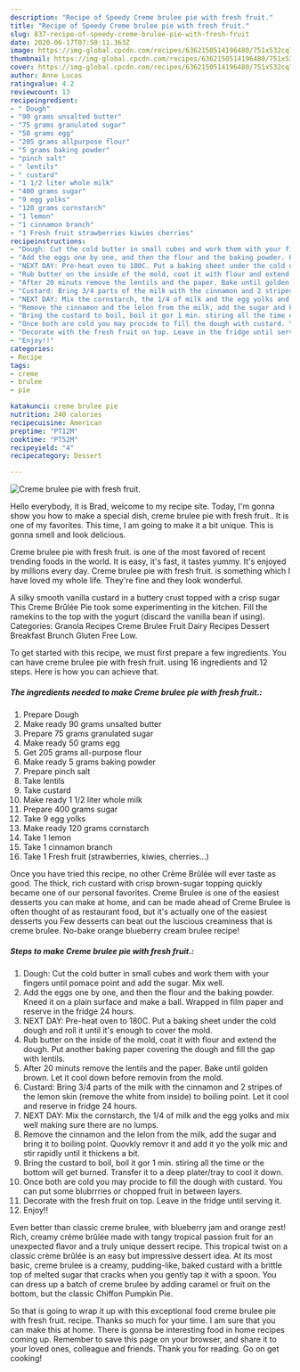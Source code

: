 ```yaml
---
description: "Recipe of Speedy Creme brulee pie with fresh fruit."
title: "Recipe of Speedy Creme brulee pie with fresh fruit."
slug: 837-recipe-of-speedy-creme-brulee-pie-with-fresh-fruit
date: 2020-06-17T07:50:11.363Z
image: https://img-global.cpcdn.com/recipes/6362150514196480/751x532cq70/creme-brulee-pie-with-fresh-fruit-recipe-main-photo.jpg
thumbnail: https://img-global.cpcdn.com/recipes/6362150514196480/751x532cq70/creme-brulee-pie-with-fresh-fruit-recipe-main-photo.jpg
cover: https://img-global.cpcdn.com/recipes/6362150514196480/751x532cq70/creme-brulee-pie-with-fresh-fruit-recipe-main-photo.jpg
author: Anne Lucas
ratingvalue: 4.2
reviewcount: 13
recipeingredient:
- " Dough"
- "90 grams unsalted butter"
- "75 grams granulated sugar"
- "50 grams egg"
- "205 grams allpurpose flour"
- "5 grams baking powder"
- "pinch salt"
- " lentils"
- " custard"
- "1 1/2 liter whole milk"
- "400 grams sugar"
- "9 egg yolks"
- "120 grams cornstarch"
- "1 lemon"
- "1 cinnamon branch"
- "1 Fresh fruit strawberries kiwies cherries"
recipeinstructions:
- "Dough: Cut the cold butter in small cubes and work them with your fingers until pomace point and add the sugar. Mix well."
- "Add the eggs one by one, and then the flour and the baking powder. Kneed it on a plain surface and make a ball. Wrapped in film paper and reserve in the fridge 24 hours."
- "NEXT DAY: Pre-heat oven to 180C. Put a baking sheet under the cold dough and roll it until it&#39;s enough to cover the mold."
- "Rub butter on the inside of the mold, coat it with flour and extend the dough. Put another baking paper covering the dough and fill the gap with lentils."
- "After 20 minuts remove the lentils and the paper. Bake until golden brown. Let it cool down before removin from the mold."
- "Custard: Bring 3/4 parts of the milk with the cinnamon and 2 stripes of the lemon skin (remove the white from inside) to boiling point. Let it cool and reserve in fridge 24 hours."
- "NEXT DAY: Mix the cornstarch, the 1/4 of milk and the egg yolks and mix well making sure there are no lumps."
- "Remove the cinnamon and the lelon from the milk, add the sugar and bring it to boiling point. Quovkly removr it and add it yo the yolk mic and stir rapidly until it thickens a bit."
- "Bring the custard to boil, boil it gor 1 min. stiring all the time or the bottom will get burned. Transfer it to a deep plater/tray to cool it down."
- "Once both are cold you may procide to fill the dough with custard. You can put some blubrrries or chopped fruit in between layers."
- "Decorate with the fresh fruit on top. Leave in the fridge until serving it."
- "Enjoy!!"
categories:
- Recipe
tags:
- creme
- brulee
- pie

katakunci: creme brulee pie 
nutrition: 240 calories
recipecuisine: American
preptime: "PT12M"
cooktime: "PT52M"
recipeyield: "4"
recipecategory: Dessert

---
```



![Creme brulee pie with fresh fruit.](https://img-global.cpcdn.com/recipes/6362150514196480/751x532cq70/creme-brulee-pie-with-fresh-fruit-recipe-main-photo.jpg)

Hello everybody, it is Brad, welcome to my recipe site. Today, I'm gonna show you how to make a special dish, creme brulee pie with fresh fruit.. It is one of my favorites. This time, I am going to make it a bit unique. This is gonna smell and look delicious.

Creme brulee pie with fresh fruit. is one of the most favored of recent trending foods in the world. It is easy, it's fast, it tastes yummy. It's enjoyed by millions every day. Creme brulee pie with fresh fruit. is something which I have loved my whole life. They're fine and they look wonderful.

A silky smooth vanilla custard in a buttery crust topped with a crisp sugar This Creme Brûlée Pie took some experimenting in the kitchen. Fill the ramekins to the top with the yogurt (discard the vanilla bean if using). Categories: Granola Recipes Creme Brulee Fruit Dairy Recipes Dessert Breakfast Brunch Gluten Free Low.


To get started with this recipe, we must first prepare a few ingredients. You can have creme brulee pie with fresh fruit. using 16 ingredients and 12 steps. Here is how you can achieve that.

<!--inarticleads1-->

##### The ingredients needed to make Creme brulee pie with fresh fruit.:

1. Prepare  Dough
1. Make ready 90 grams unsalted butter
1. Prepare 75 grams granulated sugar
1. Make ready 50 grams egg
1. Get 205 grams all-purpose flour
1. Make ready 5 grams baking powder
1. Prepare pinch salt
1. Take  lentils
1. Take  custard
1. Make ready 1 1/2 liter whole milk
1. Prepare 400 grams sugar
1. Take 9 egg yolks
1. Make ready 120 grams cornstarch
1. Take 1 lemon
1. Take 1 cinnamon branch
1. Take 1 Fresh fruit (strawberries, kiwies, cherries...)


Once you have tried this recipe, no other Crème Brûlée will ever taste as good. The thick, rich custard with crisp brown-sugar topping quickly became one of our personal favorites. Creme Brulee is one of the easiest desserts you can make at home, and can be made ahead of Creme Brulee is often thought of as restaurant food, but it&#39;s actually one of the easiest desserts you Few desserts can beat out the luscious creaminess that is creme brulee. No-bake orange blueberry cream brulee recipe! 

<!--inarticleads2-->

##### Steps to make Creme brulee pie with fresh fruit.:

1. Dough: Cut the cold butter in small cubes and work them with your fingers until pomace point and add the sugar. Mix well.
1. Add the eggs one by one, and then the flour and the baking powder. Kneed it on a plain surface and make a ball. Wrapped in film paper and reserve in the fridge 24 hours.
1. NEXT DAY: Pre-heat oven to 180C. Put a baking sheet under the cold dough and roll it until it&#39;s enough to cover the mold.
1. Rub butter on the inside of the mold, coat it with flour and extend the dough. Put another baking paper covering the dough and fill the gap with lentils.
1. After 20 minuts remove the lentils and the paper. Bake until golden brown. Let it cool down before removin from the mold.
1. Custard: Bring 3/4 parts of the milk with the cinnamon and 2 stripes of the lemon skin (remove the white from inside) to boiling point. Let it cool and reserve in fridge 24 hours.
1. NEXT DAY: Mix the cornstarch, the 1/4 of milk and the egg yolks and mix well making sure there are no lumps.
1. Remove the cinnamon and the lelon from the milk, add the sugar and bring it to boiling point. Quovkly removr it and add it yo the yolk mic and stir rapidly until it thickens a bit.
1. Bring the custard to boil, boil it gor 1 min. stiring all the time or the bottom will get burned. Transfer it to a deep plater/tray to cool it down.
1. Once both are cold you may procide to fill the dough with custard. You can put some blubrrries or chopped fruit in between layers.
1. Decorate with the fresh fruit on top. Leave in the fridge until serving it.
1. Enjoy!!


Even better than classic creme brulee, with blueberry jam and orange zest! Rich, creamy créme brûlée made with tangy tropical passion fruit for an unexpected flavor and a truly unique dessert recipe. This tropical twist on a classic crème brûlée is an easy but impressive dessert idea. At its most basic, creme brulee is a creamy, pudding-like, baked custard with a brittle top of melted sugar that cracks when you gently tap it with a spoon. You can dress up a batch of creme brulee by adding caramel or fruit on the bottom, but the classic Chiffon Pumpkin Pie. 

So that is going to wrap it up with this exceptional food creme brulee pie with fresh fruit. recipe. Thanks so much for your time. I am sure that you can make this at home. There is gonna be interesting food in home recipes coming up. Remember to save this page on your browser, and share it to your loved ones, colleague and friends. Thank you for reading. Go on get cooking!
